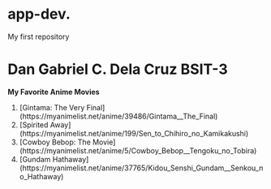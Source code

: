 # app-dev.
My first repository

# Dan Gabriel C. Dela Cruz BSIT-3
**My Favorite Anime Movies**
<ol>
  <li>[Gintama: The Very Final](https://myanimelist.net/anime/39486/Gintama__The_Final)</li>
  <li>[Spirited Away](https://myanimelist.net/anime/199/Sen_to_Chihiro_no_Kamikakushi)</li>
  <li>[Cowboy Bebop: The Movie](https://myanimelist.net/anime/5/Cowboy_Bebop__Tengoku_no_Tobira)</li>
  <li>[Gundam Hathaway](https://myanimelist.net/anime/37765/Kidou_Senshi_Gundam__Senkou_no_Hathaway)</li>
</ol>

